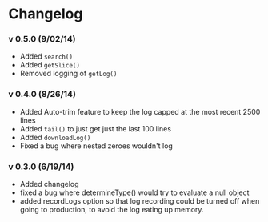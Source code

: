 # Changelog

### v 0.5.0 (9/02/14)

- Added `search()` 
- Added `getSlice()` 
- Removed logging of `getLog()`

### v 0.4.0 (8/26/14)

- Added Auto-trim feature to keep the log capped at the most recent 2500 lines
- Added `tail()` to just get just the last 100 lines
- Added `downloadLog()`
- Fixed a bug where nested zeroes wouldn't log

### v 0.3.0 (6/19/14)

- Added changelog
- fixed a bug where determineType() would try to evaluate a null object
- added recordLogs option so that log recording could be turned off when going to production, to avoid the log eating up memory.